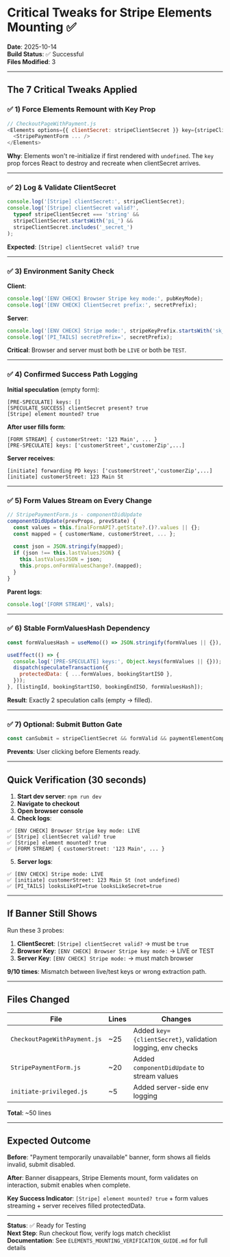 # Critical Tweaks for Stripe Elements Mounting ✅

**Date**: 2025-10-14  
**Build Status**: ✅ Successful  
**Files Modified**: 3

---

## The 7 Critical Tweaks Applied

### ✅ 1) Force Elements Remount with Key Prop

```javascript
// CheckoutPageWithPayment.js
<Elements options={{ clientSecret: stripeClientSecret }} key={stripeClientSecret}>
  <StripePaymentForm ... />
</Elements>
```

**Why**: Elements won't re-initialize if first rendered with `undefined`. The `key` prop forces React to destroy and recreate when clientSecret arrives.

---

### ✅ 2) Log & Validate ClientSecret

```javascript
console.log('[Stripe] clientSecret:', stripeClientSecret);
console.log('[Stripe] clientSecret valid?',
  typeof stripeClientSecret === 'string' &&
  stripeClientSecret.startsWith('pi_') &&
  stripeClientSecret.includes('_secret_')
);
```

**Expected**: `[Stripe] clientSecret valid? true`

---

### ✅ 3) Environment Sanity Check

**Client**:
```javascript
console.log('[ENV CHECK] Browser Stripe key mode:', pubKeyMode);
console.log('[ENV CHECK] ClientSecret prefix:', secretPrefix);
```

**Server**:
```javascript
console.log('[ENV CHECK] Stripe mode:', stripeKeyPrefix.startsWith('sk_live') ? 'LIVE' : 'TEST');
console.log('[PI_TAILS] secretPrefix=', secretPrefix);
```

**Critical**: Browser and server must both be `LIVE` or both be `TEST`.

---

### ✅ 4) Confirmed Success Path Logging

**Initial speculation** (empty form):
```
[PRE-SPECULATE] keys: []
[SPECULATE_SUCCESS] clientSecret present? true
[Stripe] element mounted? true
```

**After user fills form**:
```
[FORM STREAM] { customerStreet: '123 Main', ... }
[PRE-SPECULATE] keys: ['customerStreet','customerZip',...]
```

**Server receives**:
```
[initiate] forwarding PD keys: ['customerStreet','customerZip',...]
[initiate] customerStreet: 123 Main St
```

---

### ✅ 5) Form Values Stream on Every Change

```javascript
// StripePaymentForm.js - componentDidUpdate
componentDidUpdate(prevProps, prevState) {
  const values = this.finalFormAPI?.getState?.()?.values || {};
  const mapped = { customerName, customerStreet, ... };
  
  const json = JSON.stringify(mapped);
  if (json !== this.lastValuesJSON) {
    this.lastValuesJSON = json;
    this.props.onFormValuesChange?.(mapped);
  }
}
```

**Parent logs**:
```javascript
console.log('[FORM STREAM]', vals);
```

---

### ✅ 6) Stable FormValuesHash Dependency

```javascript
const formValuesHash = useMemo(() => JSON.stringify(formValues || {}), [formValues]);

useEffect(() => {
  console.log('[PRE-SPECULATE] keys:', Object.keys(formValues || {}));
  dispatch(speculateTransaction({
    protectedData: { ...formValues, bookingStartISO },
  }));
}, [listingId, bookingStartISO, bookingEndISO, formValuesHash]);
```

**Result**: Exactly 2 speculation calls (empty → filled).

---

### ✅ 7) Optional: Submit Button Gate

```javascript
const canSubmit = stripeClientSecret && formValid && paymentElementComplete;
```

**Prevents**: User clicking before Elements ready.

---

## Quick Verification (30 seconds)

1. **Start dev server**: `npm run dev`
2. **Navigate to checkout**
3. **Open browser console**
4. **Check logs**:

```
✅ [ENV CHECK] Browser Stripe key mode: LIVE
✅ [Stripe] clientSecret valid? true
✅ [Stripe] element mounted? true
✅ [FORM STREAM] { customerStreet: '123 Main', ... }
```

5. **Server logs**:

```
✅ [ENV CHECK] Stripe mode: LIVE
✅ [initiate] customerStreet: 123 Main St (not undefined)
✅ [PI_TAILS] looksLikePI=true looksLikeSecret=true
```

---

## If Banner Still Shows

Run these 3 probes:

1. **ClientSecret**: `[Stripe] clientSecret valid?` → must be `true`
2. **Browser Key**: `[ENV CHECK] Browser Stripe key mode:` → LIVE or TEST
3. **Server Key**: `[ENV CHECK] Stripe mode:` → must match browser

**9/10 times**: Mismatch between live/test keys or wrong extraction path.

---

## Files Changed

| File | Lines | Changes |
|------|-------|---------|
| `CheckoutPageWithPayment.js` | ~25 | Added `key={clientSecret}`, validation logging, env checks |
| `StripePaymentForm.js` | ~20 | Added `componentDidUpdate` to stream values |
| `initiate-privileged.js` | ~5 | Added server-side env logging |

**Total**: ~50 lines

---

## Expected Outcome

**Before**: "Payment temporarily unavailable" banner, form shows all fields invalid, submit disabled.

**After**: Banner disappears, Stripe Elements mount, form validates on interaction, submit enables when complete.

**Key Success Indicator**: `[Stripe] element mounted? true` + form values streaming + server receives filled protectedData.

---

**Status**: ✅ Ready for Testing  
**Next Step**: Run checkout flow, verify logs match checklist  
**Documentation**: See `ELEMENTS_MOUNTING_VERIFICATION_GUIDE.md` for full details
